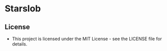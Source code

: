 # Starslob


## License

- This project is licensed under the MIT License - see the LICENSE file for details.
